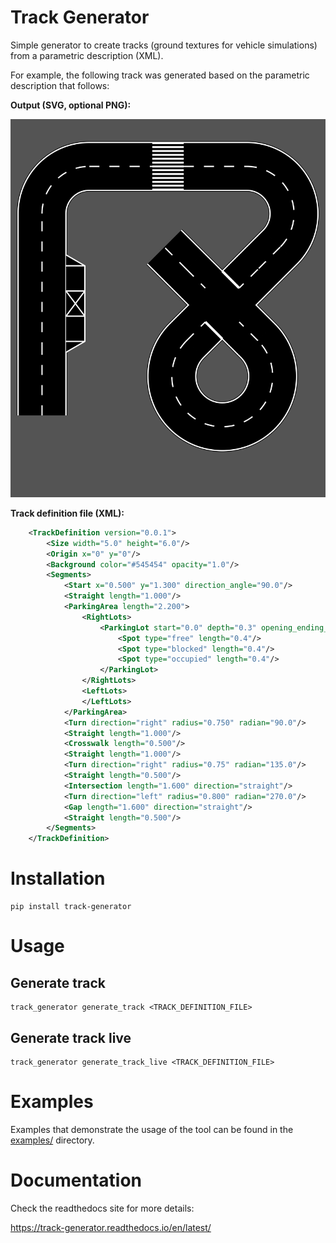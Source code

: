Track Generator
===============

Simple generator to create tracks (ground textures for vehicle simulations)
from a parametric description (XML).

For example, the following track was generated based on the parametric description
that follows:

**Output (SVG, optional PNG):**

![track definition example](docs/source/_static/img/svg/doc_track_example.svg)

**Track definition file (XML):**

```xml
    <TrackDefinition version="0.0.1">
        <Size width="5.0" height="6.0"/>
        <Origin x="0" y="0"/>
        <Background color="#545454" opacity="1.0"/>
        <Segments>
            <Start x="0.500" y="1.300" direction_angle="90.0"/>
            <Straight length="1.000"/>
            <ParkingArea length="2.200">
                <RightLots>
                    <ParkingLot start="0.0" depth="0.3" opening_ending_angle="60">
                        <Spot type="free" length="0.4"/>
                        <Spot type="blocked" length="0.4"/>
                        <Spot type="occupied" length="0.4"/>
                    </ParkingLot>
                </RightLots>
                <LeftLots>
                </LeftLots>
            </ParkingArea>
            <Turn direction="right" radius="0.750" radian="90.0"/>
            <Straight length="1.000"/>
            <Crosswalk length="0.500"/>
            <Straight length="1.000"/>
            <Turn direction="right" radius="0.75" radian="135.0"/>
            <Straight length="0.500"/>
            <Intersection length="1.600" direction="straight"/>
            <Turn direction="left" radius="0.800" radian="270.0"/>
            <Gap length="1.600" direction="straight"/>
            <Straight length="0.500"/>
        </Segments>
    </TrackDefinition>
```


Installation
============

    pip install track-generator

Usage
=====

Generate track
--------------

    track_generator generate_track <TRACK_DEFINITION_FILE>

Generate track live
--------------

    track_generator generate_track_live <TRACK_DEFINITION_FILE>

Examples
========

Examples that demonstrate the usage of the tool can be found in the
[examples/](examples/) directory.

Documentation
=============

Check the readthedocs site for more details:

https://track-generator.readthedocs.io/en/latest/
